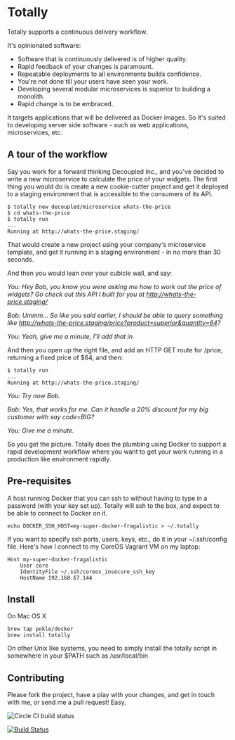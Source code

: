Totally
=======

Totally supports a continuous delivery workflow. 

It's opinionated software:

- Software that is continuously delivered is of higher quality.
- Rapid feedback of your changes is paramount.
- Repeatable deployments to all environments builds confidence.
- You're not done till your users have seen your work.
- Developing several modular microservices is superior to building a monolith.
- Rapid change is to be embraced.

It targets applications that will be delivered as Docker images. So it's suited to developing server side software - such as web applications, microservices, etc.

A tour of the workflow
----------------------
Say you work for a forward thinking Decoupled Inc., and you've decided to write a new microservice to calculate the price of your widgets. The first thing you would do is create a new cookie-cutter project and get it deployed to a staging environment that is accessible to the consumers of its API.

	$ totally new decoupled/microservice whats-the-price
	$ cd whats-the-price
	$ totally run
	...
	Running at http://whats-the-price.staging/

That would create a new project using your company's microservice template, and get it running in a staging environment - in no more than 30 seconds.

And then you would lean over your cubicle wall, and say:

_You: Hey Bob, you know you were asking me how to work out the price of widgets? Go check out this API I built for you at http://whats-the-price.staging/_

_Bob: Ummm... So like you said earlier, I should be able to query something like http://whats-the-price.staging/price?product=superior&quantity=64?_

_You: Yeah, give me a minute, I'll add that in._

And then you open up the right file, and add an HTTP GET route for /price, returning a fixed price of $64, and then:

	$ totally run
	...
	Running at http://whats-the-price.staging/

_You: Try now Bob._

_Bob: Yes, that works for me. Can it handle a 20% discount for my big customer with say code=BIG?_

_You: Give me a minute._

So you get the picture. Totally does the plumbing using Docker to support a rapid development workflow where you want to get your work running in a production like environment rapidly. 


Pre-requisites
--------------
A host running Docker that you can ssh to without having to type in a password (with your key set up). Totally will ssh to the box, and expect to be able to connect to Docker on it.

	echo DOCKER_SSH_HOST=my-super-docker-fragalistic > ~/.totally

If you want to specify ssh ports, users, keys, etc., do it in your ~/.ssh/config file. Here's how I connect to my CoreOS Vagrant VM on my laptop:

	Host my-super-docker-fragalistic
		User core
		IdentityFile ~/.ssh/coreos_insecure_ssh_key
		HostName 192.168.67.144


Install
-------
On Mac OS X

	brew tap pokle/docker
	brew install totally	

On other Unix like systems, you need to simply install the totally script in somewhere in your $PATH such as /usr/local/bin


Contributing
------------

Please fork the project, have a play with your changes, and get in touch with me, or send me a pull request! Easy.

![Circle CI build status](https://circleci.com/gh/pokle/totally/tree/master.png?circle-token=aaebe5e4a9e39b0e2000d5515128ce8dffba31a3)

[![Build Status](https://travis-ci.org/pokle/totally.svg?branch=master)](https://travis-ci.org/pokle/totally)


